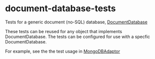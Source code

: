 # document-database-tests

Tests for a generic document (no-SQL) database, [DocumentDatabase](https://github.com/psnider/document-database-if)

These tests can be reused for any object that implements DocumentDatabase<T>.
The tests can be configured for use with a specfic DocumentDatabase<T>.

For example, see the the test usage in [MongoDBAdaptor<T>](https://github.com/psnider/mongodb-adaptor/blob/master/test/ts/MongoDBAdaptor.tests.ts#L338-L382)
